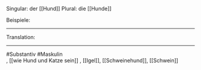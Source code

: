 Singular: der [[Hund]]
Plural: die [[Hunde]]


Beispiele:

---
Translation:


---

#Substantiv #Maskulin  
, [[wie Hund und Katze sein]]
, [[Igel]], [[Schweinehund]], [[Schwein]]